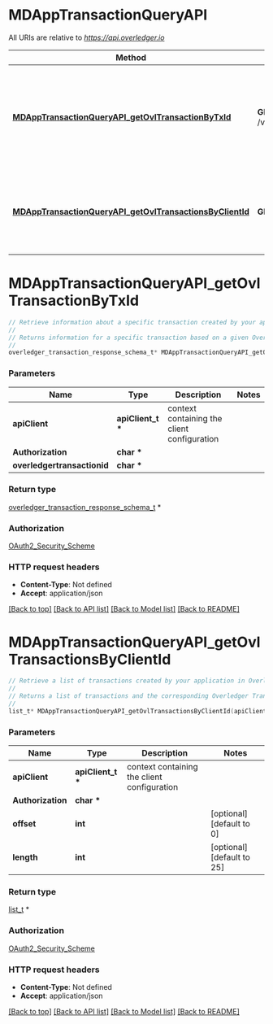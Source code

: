 # MDAppTransactionQueryAPI

All URIs are relative to *https://api.overledger.io*

Method | HTTP request | Description
------------- | ------------- | -------------
[**MDAppTransactionQueryAPI_getOvlTransactionByTxId**](MDAppTransactionQueryAPI.md#MDAppTransactionQueryAPI_getOvlTransactionByTxId) | **GET** /v2/mdapptransaction/{overledgertransactionid} | Retrieve information about a specific transaction created by your application in Overledger
[**MDAppTransactionQueryAPI_getOvlTransactionsByClientId**](MDAppTransactionQueryAPI.md#MDAppTransactionQueryAPI_getOvlTransactionsByClientId) | **GET** /v2/mdapptransactions | Retrieve a list of transactions created by your application in Overledger


# **MDAppTransactionQueryAPI_getOvlTransactionByTxId**
```c
// Retrieve information about a specific transaction created by your application in Overledger
//
// Returns information for a specific transaction based on a given Overledger Transaction ID. Does not require a Prepare step, as this data is held within Overledger, rather than on the DLT
//
overledger_transaction_response_schema_t* MDAppTransactionQueryAPI_getOvlTransactionByTxId(apiClient_t *apiClient, char * Authorization, char * overledgertransactionid);
```

### Parameters
Name | Type | Description  | Notes
------------- | ------------- | ------------- | -------------
**apiClient** | **apiClient_t \*** | context containing the client configuration |
**Authorization** | **char \*** |  | 
**overledgertransactionid** | **char \*** |  | 

### Return type

[overledger_transaction_response_schema_t](overledger_transaction_response_schema.md) *


### Authorization

[OAuth2_Security_Scheme](../README.md#OAuth2_Security_Scheme)

### HTTP request headers

 - **Content-Type**: Not defined
 - **Accept**: application/json

[[Back to top]](#) [[Back to API list]](../README.md#documentation-for-api-endpoints) [[Back to Model list]](../README.md#documentation-for-models) [[Back to README]](../README.md)

# **MDAppTransactionQueryAPI_getOvlTransactionsByClientId**
```c
// Retrieve a list of transactions created by your application in Overledger
//
// Returns a list of transactions and the corresponding Overledger Transaction ID your application has created in Overledger. Does not require a Prepare step, as this data is held within Overledger, rather than on the DLT
//
list_t* MDAppTransactionQueryAPI_getOvlTransactionsByClientId(apiClient_t *apiClient, char * Authorization, int offset, int length);
```

### Parameters
Name | Type | Description  | Notes
------------- | ------------- | ------------- | -------------
**apiClient** | **apiClient_t \*** | context containing the client configuration |
**Authorization** | **char \*** |  | 
**offset** | **int** |  | [optional] [default to 0]
**length** | **int** |  | [optional] [default to 25]

### Return type

[list_t](overledger_transaction_response_schema.md) *


### Authorization

[OAuth2_Security_Scheme](../README.md#OAuth2_Security_Scheme)

### HTTP request headers

 - **Content-Type**: Not defined
 - **Accept**: application/json

[[Back to top]](#) [[Back to API list]](../README.md#documentation-for-api-endpoints) [[Back to Model list]](../README.md#documentation-for-models) [[Back to README]](../README.md)


